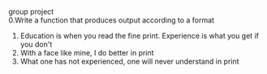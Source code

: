 group project                                                                  
0.Write a function that produces output according to a format
1. Education is when you read the fine print. Experience is what you get if you don't
2. With a face like mine, I do better in print                                      
3. What one has not experienced, one will never understand in print                                                                                        
